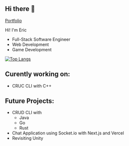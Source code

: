 ## Hi there 👋

<!--
![Eric's GitHub stats](https://github-readme-stats.vercel.app/api?username=eric-k-chu&show_icons=true&theme=radical)
-->

[Portfolio](https://eric-k-chu.github.io/Portfolio/)

Hi! I'm Eric

* Full-Stack Software Engineer
* Web Development
* Game Development

[![Top Langs](https://github-readme-stats.vercel.app/api/top-langs/?username=eric-k-chu)](https://github.com/eric-k-chu/github-readme-stats)

## Curently working on:
* CRUC CLI with C++

## Future Projects:
* CRUD CLI with
  * Java
  * Go
  * Rust
* Chat Application using Socket.io with Next.js and Vercel
* Revisiting Unity
